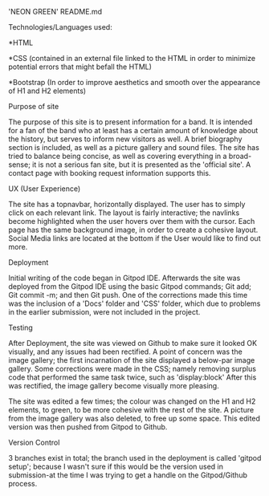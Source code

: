 'NEON GREEN' README.md

Technologies/Languages used:

*HTML

*CSS (contained in an external file linked to the HTML in order to minimize potential errors that might befall the HTML)

*Bootstrap (In order to improve aesthetics and smooth over the appearance of H1 and H2 elements)

Purpose of site

The purpose of this site is to present information for a band. It is intended for a fan of the band who at least has a certain amount of knowledge about the history, but serves to inform new visitors as well. A brief biography section is included, as well as a picture gallery and sound files. The site has tried to balance being concise, as well as covering everything in a broad-sense; it is not a serious fan site, but it is presented as the 'official site'. A contact page with booking request information supports this.

UX (User Experience)

The site has a topnavbar, horizontally displayed. The user has to simply click on each relevant link. The layout is fairly interactive; the navlinks become highlighted when the user hovers over them with the cursor. Each page has the same background image, in order to create a cohesive layout. Social Media links are located at the bottom if the User would like to find out more.

Deployment

Initial writing of the code began in Gitpod IDE. Afterwards the site was deployed from the Gitpod IDE using the basic Gitpod commands; Git add; Git commit -m; and then Git push. One of the corrections made this time was the inclusion of a 'Docs' folder and 'CSS' folder, which due to problems in the earlier submission, were not included in the project.

Testing

After Deployment, the site was viewed on Github to make sure it looked OK visually, and any issues had been rectified. A point of concern was the image gallery; the first incarnation of the site displayed a below-par image gallery. Some corrections were made in the CSS; namely removing surplus code that performed the same task twice, such as 'display:block' After this was rectified, the image gallery become visually more pleasing.

The site was edited a few times; the colour was changed on the H1 and H2 elements, to green, to be more cohesive with the rest of the site. A picture from the image gallery was also deleted, to free up some space. This edited version was then pushed from Gitpod to Github.

Version Control

3 branches exist in total; the branch used in the deployment is called 'gitpod setup'; because I wasn't sure if this would be the version used in submission-at the time I was trying to get a handle on the Gitpod/Github process.
